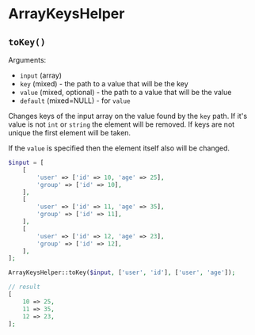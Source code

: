 # ArrayKeysHelper

## `toKey()`

Arguments:

* `input` (array)
* `key` (mixed) - the path to a value that will be the key
* `value` (mixed, optional) - the path to a value that will be the value
* `default` (mixed=NULL) - for `value`

Changes keys of the input array on the value found by the `key` path.
If it's value is not `int` or `string` the element will be removed.
If keys are not unique the first element will be taken.

If the `value` is specified then the element itself also will be changed.

```php
$input = [
    [
        'user' => ['id' => 10, 'age' => 25],
        'group' => ['id' => 10],
    ],
    [
        'user' => ['id' => 11, 'age' => 35],
        'group' => ['id' => 11],
    ],
    [
        'user' => ['id' => 12, 'age' => 23],
        'group' => ['id' => 12],
    ],
];

ArrayKeysHelper::toKey($input, ['user', 'id'], ['user', 'age']);

// result
[
    10 => 25,
    11 => 35,
    12 => 23,
];
```
